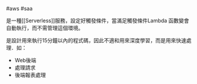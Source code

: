 #aws #saa 

是一種[[Serverless]]服務，設定好觸發條件，當滿足觸發條件Lambda 函數變會自動執行，而不需管理這個環境。

是設計用來執行15分鐘以內的程式碼，因此不適和用來深度學習，而是用來快速處理．如：
- Web後端
- 處理請求
- 後端報表處理

